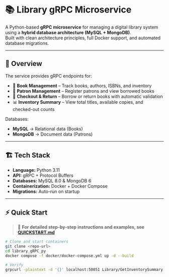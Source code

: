 # 📚 Library gRPC Microservice

A Python-based **gRPC microservice** for managing a digital library system using a **hybrid database architecture (MySQL + MongoDB)**.  
Built with clean architecture principles, full Docker support, and automated database migrations.

---

## 🚀 Overview

The service provides gRPC endpoints for:
- 📘 **Book Management** – Track books, authors, ISBNs, and inventory  
- 🙋 **Patron Management** – Register patrons and view borrowed books  
- 🔁 **Checkout & Return** – Borrow or return books with automatic validation  
- 📊 **Inventory Summary** – View total titles, available copies, and checked-out counts  

Databases:
- **MySQL** → Relational data (Books)  
- **MongoDB** → Document data (Patrons)

---

## 🏗️ Tech Stack

- **Language:** Python 3.11  
- **API:** gRPC + Protocol Buffers  
- **Databases:** MySQL 8.0 & MongoDB 6  
- **Containerization:** Docker + Docker Compose  
- **Migrations:** Auto-run on startup  

---

## ⚡ Quick Start

> 📘 **For detailed step-by-step instructions and examples, see [QUICKSTART.md](QUICKSTART.md)**

```bash
# Clone and start containers
git clone <repo-url>
cd library_gRPC_py
docker compose -f docker/docker-compose.yml up -d --build

# Verify
grpcurl -plaintext -d '{}' localhost:50051 Library/GetInventorySummary
